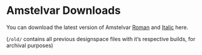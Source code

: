# Amstelvar Downloads

You can download the latest version of Amstelvar [Roman](https://github.com/googlefonts/amstelvar/raw/main/fonts/Amstelvar-Roman%5BGRAD%2CXOPQ%2CXTRA%2CYOPQ%2CYTAS%2CYTDE%2CYTFI%2CYTLC%2CYTUC%2Cwdth%2Cwght%2Copsz%5D.ttf) and [Italic](https://github.com/googlefonts/amstelvar/raw/main/fonts/Amstelvar-Italic%5BGRAD%2CYOPQ%2CYTAS%2CYTDE%2CYTFI%2CYTLC%2CYTUC%2Cwdth%2Cwght%2Copsz%5D.ttf) here.

(`/old/` contains all previous designspace files with it’s respective builds, for archival purposes)
